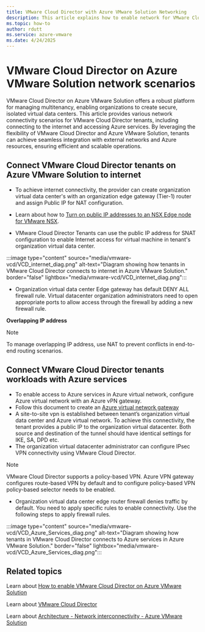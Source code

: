```yaml
---
title: VMware Cloud Director with Azure VMware Solution Networking 
description: This article explains how to enable network for VMware Cloud director tenants on Azure VMware Solution 
ms.topic: how-to
author: rdutt
ms.service: azure-vmware
ms.date: 4/24/2025
---
```


# VMware Cloud Director on Azure VMware Solution network scenarios 

VMware Cloud Director on Azure VMware Solution offers a robust platform for managing multitenancy, enabling organizations to create secure, isolated virtual data centers. This article provides various network connectivity scenarios for VMware Cloud Director tenants, including connecting to the internet and accessing Azure services. By leveraging the flexibility of VMware Cloud Director and Azure VMware Solution, tenants can achieve seamless integration with external networks and Azure resources, ensuring efficient and scalable operations.


## Connect VMware Cloud Director tenants on Azure VMware Solution to internet

- To achieve internet connectivity, the provider can create organization virtual data center's with an organization edge gateway (Tier-1) router and assign Public IP for NAT configuration. 

-  Learn about how to [Turn on public IP addresses to an NSX Edge node for VMware NSX](enable-public-ip-nsx-edge.md).

- VMware Cloud Director Tenants can use the public IP address for SNAT configuration to enable Internet access for virtual machine in tenant's organization virtual data center.

:::image type="content" source="media/vmware-vcd/VCD_internet_diag.png" alt-text="Diagram showing how tenants in VMware Cloud Director connects to internet in Azure VMware Solution." border="false" lightbox="media/vmware-vcd/VCD_internet_diag.png":::

- Organization virtual data center Edge gateway has default DENY ALL firewall rule. Virtual datacenter organization administrators need to open appropriate ports to allow access through the firewall by adding a new firewall rule.

**Overlapping IP address**

> [!Note]
>  To manage overlapping IP address, use NAT to prevent conflicts in end-to-end routing scenarios.


## Connect VMware Cloud Director tenants workloads with Azure services

- To enable access to Azure services in Azure virtual network, configure Azure virtual network with an Azure vPN gateway. 
- Follow this document to create an [Azure virtual network gateway](tutorial-configure-networking.md)
- A site-to-site vpn is established between tenant’s organization virtual data center and Azure virtual network. To achieve this connectivity, the tenant provides a public IP to the organization virtual datacenter. Both source and destination of the tunnel should have identical settings for IKE, SA, DPD etc.
- The organization virtual datacenter administrator can configure IPsec VPN connectivity using VMware Cloud Director.

> [!Note]
>  VMware Cloud Director supports a policy-based VPN. Azure VPN gateway configures route-based VPN by default and to configure policy-based VPN policy-based selector needs to be enabled.

- Organization virtual data center edge router firewall denies traffic by default. You need to apply specific rules to enable connectivity. Use the following steps to apply firewall rules.

:::image type="content" source="media/vmware-vcd/VCD_Azure_Services_diag.png" alt-text="Diagram showing how tenants in VMware Cloud Director connects to Azure services in Azure VMware Solution." border="false" lightbox="media/vmware-vcd/VCD_Azure_Services_diag.png":::

## Related topics

Learn about [How to enable VMware Cloud Director on Azure VMware Solution](enable-vmware-vcd-with-azure.md)

Learn about [VMware Cloud Director](https://techdocs.broadcom.com/us/en/vmware-cis/cloud-director/vmware-cloud-director/10-6/overview.html)

Learn about [Architecture - Network interconnectivity - Azure VMware Solution](architecture-networking.md)
